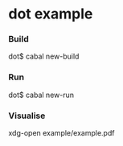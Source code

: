 # dot example

### Build

dot$ cabal new-build

### Run

dot$ cabal new-run

### Visualise

xdg-open example/example.pdf
